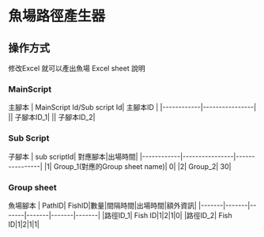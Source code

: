 # 魚場路徑產生器

## 操作方式
修改Excel 就可以產出魚場
Excel sheet 說明
### MainScript
主腳本
| MainScript Id/Sub script Id| 主腳本ID | 
|------------|----------------|
|| 子腳本ID_1| 
|| 子腳本ID_2| 
### Sub Script
子腳本
| sub scriptId| 對應腳本|出場時間| 
|------------|----------------|----------------|
|1| Group_1(對應的Group sheet name)| 0|
|2| Group_2| 30|
### Group sheet
魚場腳本
| PathID| FishID|數量|間隔時間|出場時間|額外資訊| 
|-------|-------|-------|-------|-------|-------|
|路徑ID_1| Fish ID|1|2|1|0|
|路徑ID_2| Fish ID|1|2|1|1|



